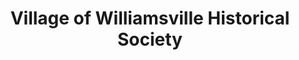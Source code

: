 ---
layout: repo
title: "Village of Williamsville Historical Society"
id: 23124
permalink: repos/23124/
---